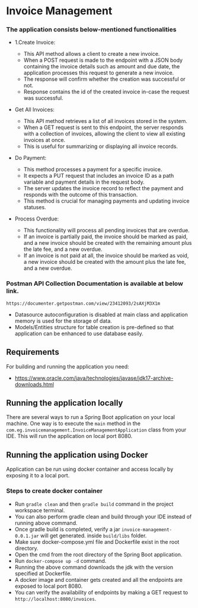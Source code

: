 # Invoice Management

### The application consists below-mentioned functionalities

* 1.Create Invoice:
    * This API method allows a client to create a new invoice.
    * When a POST request is made to the endpoint with a JSON body containing the invoice details such as amount and due
      date,
      the application processes this request to generate a new invoice.
    * The response will confirm whether the creation was successful or not.
    * Response contains the id of the created invoice in-case the request was successful.

* Get All Invoices:
    * This API method retrieves a list of all invoices stored in the system.
    * When a GET request is sent to this endpoint, the server responds with a collection of invoices,
      allowing the client to view all existing invoices at once.
    * This is useful for summarizing or displaying all invoice records.

* Do Payment:
    * This method processes a payment for a specific invoice.
    * It expects a PUT request that includes an invoice ID as a path variable and payment details in the request body.
    * The server updates the invoice record to reflect the payment and responds with the outcome of this transaction.
    * This method is crucial for managing payments and updating invoice statuses.

* Process Overdue:
    * This functionality will process all pending invoices that are overdue.
    * If an invoice is partially paid, the invoice should be marked as paid, and a new invoice should be
      created with the remaining amount plus the late fee, and a new overdue.
    * If an invoice is not paid at all, the invoice should be marked as void, a new invoice should be
      created with the amount plus the late fee, and a new overdue.

### Postman API Collection Documentation is available at below link.

```https://documenter.getpostman.com/view/23412093/2sAXjM3X1m```

* Datasource autoconfiguration is disabled at main class and application memory is used for the storage of data.
* Models/Entities structure for table creation is pre-defined so that application can be enhanced to use database
  easily.

## Requirements

For building and running the application you need:

- https://www.oracle.com/java/technologies/javase/jdk17-archive-downloads.html

## Running the application locally

There are several ways to run a Spring Boot application on your local machine. One way is to execute the `main` method
in the `com.eg.invoicemanagement.InvoiceManagementApplication` class from your IDE.
This will run the application on local port 8080.

## Running the application using Docker

Application can be run using docker container and access locally by exposing it to a local port.

### Steps to create docker container

* Run ```gradle clean``` and then ```gradle build``` command in the project workspace terminal.
* You can also perform gradle clean and build through your IDE instead of running above command.
* Once gradle build is completed, verify a jar ```invoice-management-0.0.1.jar``` will get generated.
  inside ```build/libs``` folder.
* Make sure docker-compose.yml file and Dockerfile exist in the root directory.
* Open the cmd from the root directory of the Spring Boot application.
* Run ```docker-compose up -d``` command.
* Running the above command downloads the jdk with the version specified at Dockerfile.
* A docker image and container gets created and all the endpoints are exposed to local port 8080.
* You can verify the availability of endpoints by making a GET request to ```http://localhost:8080/invoices```.
